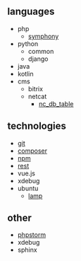 ## languages

- php
    - [symphony](/php/symphony/)
- python
    - common
    - django
- java
- kotlin
- cms
    - bitrix
    - netcat 
        - [nc_db_table](/netcat/db/)

## technologies

- [git](/tech/git/)
- [composer](/tech/composer/)
- [npm](/tech/npm/)
- [rest](/tech/rest/)
- vue.js
- xdebug
- ubuntu
    - [lamp](/ubuntu/lamp/)

## other

- [phpstorm](/other/phpstorm/)
- xdebug
- sphinx